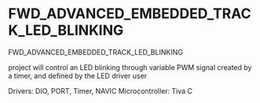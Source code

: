 # FWD_ADVANCED_EMBEDDED_TRACK_LED_BLINKING
FWD_ADVANCED_EMBEDDED_TRACK_LED_BLINKING

project will control an LED blinking through variable PWM signal created by a timer, and defined by the LED driver user

Drivers: DIO, PORT, Timer, NAVIC
Microcontroller: Tiva C

